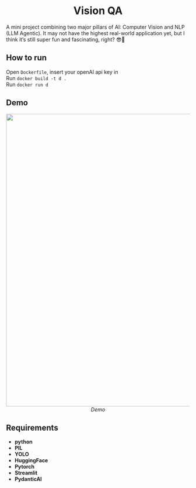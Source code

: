<p align="center">
 <h1 align="center">Vision QA </h1>
</p>
A mini project combining two major pillars of AI: Computer Vision and NLP (LLM Agentic).
It may not have the highest real-world application yet, but I think it’s still super fun and fascinating, right? 😎🤖

## How to run
Open `Dockerfile`, insert your openAI api key in\
Run `docker build -t d .`\
Run `docker run d`

## Demo
<p align="center">
  <img src="output.gif" width=800><br/>
  <i>Demo</i>
</p>


## Requirements

* **python**
* **PIL**
* **YOLO**
* **HuggingFace**
* **Pytorch**
* **Streamlit**
* **PydanticAI**

